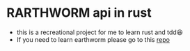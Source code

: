 # RARTHWORM api in rust

- this is a recreational project for me to learn rust and tdd😆
-  If you need to learn earthworm please go to this [repo](https://github.com/cuixueshe/earthworm)